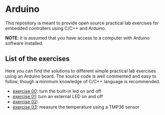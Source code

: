 # Arduino

This repository is meant to provide open source practical lab exercises for embedded controllers using C/C++ and Arduino.

**NOTE**: it is assumed that you have access to a computer with Arduino software installed.

## List of the exercises

Here you can find the solutions to different simple practical lab exercises using an Arduino board.
The source code is well commented and easy to follow, though a minimum knowledge of C/C++ language is recommended.

* [exercise 00](https://github.com/david-palma/Arduino/tree/master/ex0): turn the built-in led on and off
* [exercise 01](https://github.com/david-palma/Arduino/tree/master/ex1): turn an external LED on and off
* [exercise 02](https://github.com/david-palma/Arduino/tree/master/ex2):
* [exercise 03](https://github.com/david-palma/Arduino/tree/master/ex3): measure the temperature using a TMP36 sensor
